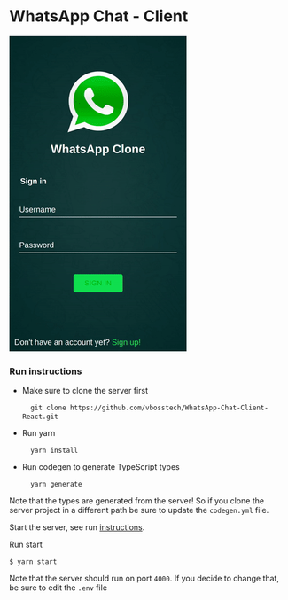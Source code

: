 # WhatsApp Chat - Client

![WhatsApp-Clone](./README/WhatsApp-Clone.gif)

### Run instructions

- Make sure to clone the server first
  ```
    git clone https://github.com/vbosstech/WhatsApp-Chat-Client-React.git
  ```

- Run yarn
  ```
    yarn install
  ```

- Run codegen to generate TypeScript types
  ```  
    yarn generate
  ```

Note that the types are generated from the server! So if you clone the server project in a different path be sure to update the `codegen.yml` file.

Start the server, see run [instructions](https://github.com/vbosstech/WhatsApp-Chat-Server).

Run start

    $ yarn start

Note that the server should run on port `4000`. If you decide to change that, be sure to edit the `.env` file
